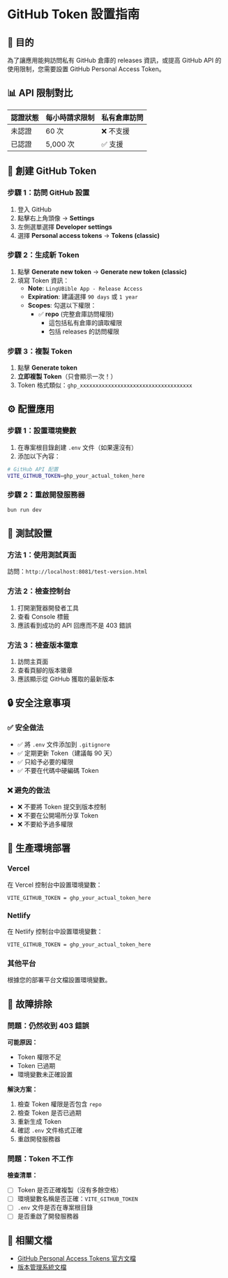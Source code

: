 # GitHub Token 設置指南

## 🎯 目的

為了讓應用能夠訪問私有 GitHub 倉庫的 releases 資訊，或提高 GitHub API 的使用限制，您需要設置 GitHub Personal Access Token。

## 📊 API 限制對比

| 認證狀態 | 每小時請求限制 | 私有倉庫訪問 |
|---------|---------------|-------------|
| 未認證   | 60 次         | ❌ 不支援    |
| 已認證   | 5,000 次      | ✅ 支援      |

## 🔑 創建 GitHub Token

### 步驟 1：訪問 GitHub 設置
1. 登入 GitHub
2. 點擊右上角頭像 → **Settings**
3. 左側選單選擇 **Developer settings**
4. 選擇 **Personal access tokens** → **Tokens (classic)**

### 步驟 2：生成新 Token
1. 點擊 **Generate new token** → **Generate new token (classic)**
2. 填寫 Token 資訊：
   - **Note**: `LingUBible App - Release Access`
   - **Expiration**: 建議選擇 `90 days` 或 `1 year`
   - **Scopes**: 勾選以下權限：
     - ✅ **repo** (完整倉庫訪問權限)
       - 這包括私有倉庫的讀取權限
       - 包括 releases 的訪問權限

### 步驟 3：複製 Token
1. 點擊 **Generate token**
2. **立即複製 Token**（只會顯示一次！）
3. Token 格式類似：`ghp_xxxxxxxxxxxxxxxxxxxxxxxxxxxxxxxxxxxx`

## ⚙️ 配置應用

### 步驟 1：設置環境變數
1. 在專案根目錄創建 `.env` 文件（如果還沒有）
2. 添加以下內容：
```bash
# GitHub API 配置
VITE_GITHUB_TOKEN=ghp_your_actual_token_here
```

### 步驟 2：重啟開發服務器
```bash
bun run dev
```

## 🧪 測試設置

### 方法 1：使用測試頁面
訪問：`http://localhost:8081/test-version.html`

### 方法 2：檢查控制台
1. 打開瀏覽器開發者工具
2. 查看 Console 標籤
3. 應該看到成功的 API 回應而不是 403 錯誤

### 方法 3：檢查版本徽章
1. 訪問主頁面
2. 查看頁腳的版本徽章
3. 應該顯示從 GitHub 獲取的最新版本

## 🔒 安全注意事項

### ✅ 安全做法
- ✅ 將 `.env` 文件添加到 `.gitignore`
- ✅ 定期更新 Token（建議每 90 天）
- ✅ 只給予必要的權限
- ✅ 不要在代碼中硬編碼 Token

### ❌ 避免的做法
- ❌ 不要將 Token 提交到版本控制
- ❌ 不要在公開場所分享 Token
- ❌ 不要給予過多權限

## 🚀 生產環境部署

### Vercel
在 Vercel 控制台中設置環境變數：
```
VITE_GITHUB_TOKEN = ghp_your_actual_token_here
```

### Netlify
在 Netlify 控制台中設置環境變數：
```
VITE_GITHUB_TOKEN = ghp_your_actual_token_here
```

### 其他平台
根據您的部署平台文檔設置環境變數。

## 🔧 故障排除

### 問題：仍然收到 403 錯誤
**可能原因：**
- Token 權限不足
- Token 已過期
- 環境變數未正確設置

**解決方案：**
1. 檢查 Token 權限是否包含 `repo`
2. 檢查 Token 是否已過期
3. 重新生成 Token
4. 確認 `.env` 文件格式正確
5. 重啟開發服務器

### 問題：Token 不工作
**檢查清單：**
- [ ] Token 是否正確複製（沒有多餘空格）
- [ ] 環境變數名稱是否正確：`VITE_GITHUB_TOKEN`
- [ ] `.env` 文件是否在專案根目錄
- [ ] 是否重啟了開發服務器

## 📝 相關文檔

- [GitHub Personal Access Tokens 官方文檔](https://docs.github.com/en/authentication/keeping-your-account-and-data-secure/creating-a-personal-access-token)
- [版本管理系統文檔](../development/VERSION_MANAGEMENT.md) 